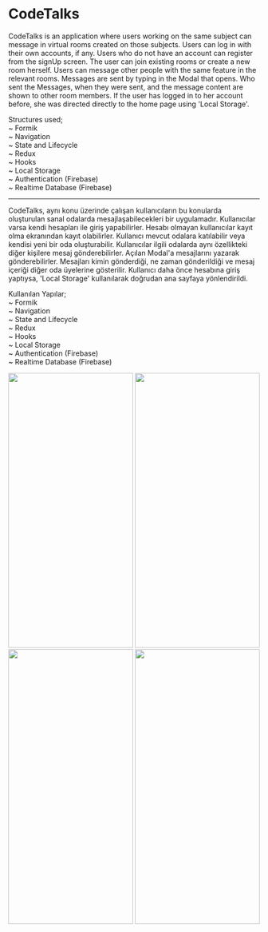 # CodeTalks

CodeTalks is an application where users working on the same subject can message in virtual rooms created on those subjects. Users can log in with their own accounts, if any. Users who do not have an account can register from the signUp screen. The user can join existing rooms or create a new room herself. Users can message other people with the same feature in the relevant rooms. Messages are sent by typing in the Modal that opens. Who sent the Messages, when they were sent, and the message content are shown to other room members. If the user has logged in to her account before, she was directed directly to the home page using 'Local Storage'.<br>

Structures used;<br>
~ Formik<br>
~ Navigation<br>
~ State and Lifecycle<br>
~ Redux<br>
~ Hooks<br>
~ Local Storage<br>
~ Authentication (Firebase)<br>
~ Realtime Database (Firebase)<br>

****************
CodeTalks, aynı konu üzerinde çalışan kullanıcıların bu konularda oluşturulan sanal odalarda mesajlaşabilecekleri bir uygulamadır. Kullanıcılar varsa kendi hesapları ile giriş yapabilirler. Hesabı olmayan kullanıcılar kayıt olma ekranından kayıt olabilirler. Kullanıcı mevcut odalara katılabilir veya kendisi yeni bir oda oluşturabilir. Kullanıcılar ilgili odalarda aynı özellikteki diğer kişilere mesaj gönderebilirler. Açılan Modal'a mesajlarını yazarak gönderebilirler. Mesajları kimin gönderdiği, ne zaman gönderildiği ve mesaj içeriği diğer oda üyelerine gösterilir. Kullanıcı daha önce hesabına giriş yaptıysa, 'Local Storage' kullanılarak doğrudan ana sayfaya yönlendirildi.<br>

Kullanılan Yapılar;<br>
~ Formik<br>
~ Navigation<br>
~ State and Lifecycle<br>
~ Redux<br>
~ Hooks<br>
~ Local Storage<br>
~ Authentication (Firebase)<br>
~ Realtime Database (Firebase)<br>
<p/><p/>
<img src="https://user-images.githubusercontent.com/77547205/190242607-8a682e5f-49ee-4823-91c2-d3e0df711a75.png" height="550" width="250">
<img src="https://user-images.githubusercontent.com/77547205/190242617-dbb5e293-ee43-470b-b41f-76c741ccddfe.png" height="550" width="250">
<img src="https://user-images.githubusercontent.com/77547205/190242628-401a4505-b232-41be-accb-ff62e9f2e8e3.png" height="550" width="250">
<img src="https://user-images.githubusercontent.com/77547205/190242637-d0cb3b39-f6a2-4676-a129-814a971b5c15.png" height="550" width="250">

